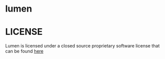 # lumen





# LICENSE
Lumen is licensed under a closed source proprietary software license that can be found [here](https://raw.githubusercontent.com/crazycatdev/lumen/main/LICENSE)
